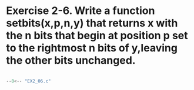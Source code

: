 # Exercise 2-6. Write a function setbits(x,p,n,y) that returns x with the n bits that begin at position p set to the rightmost n bits of y,leaving the other bits unchanged.

``` c

--8<-- "EX2_06.c"

```
